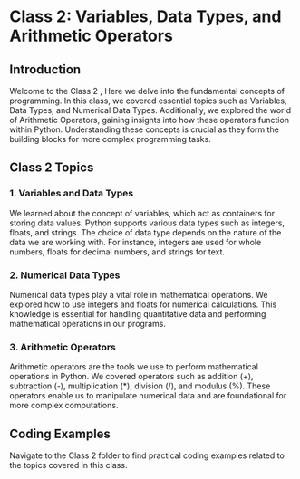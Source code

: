 # Class 2: Variables, Data Types, and Arithmetic Operators
## Introduction
Welcome to the Class 2 , Here we delve into the fundamental concepts of programming. In this class, we covered essential topics such as Variables, Data Types, and Numerical Data Types. Additionally, we explored the world of Arithmetic Operators, gaining insights into how these operators function within Python. Understanding these concepts is crucial as they form the building blocks for more complex programming tasks.
## Class 2 Topics
### 1. Variables and Data Types
We learned about the concept of variables, which act as containers for storing data values. Python supports various data types such as integers, floats, and strings. The choice of data type depends on the nature of the data we are working with. For instance, integers are used for whole numbers, floats for decimal numbers, and strings for text.
### 2. Numerical Data Types
Numerical data types play a vital role in mathematical operations. We explored how to use integers and floats for numerical calculations. This knowledge is essential for handling quantitative data and performing mathematical operations in our programs.

### 3. Arithmetic Operators
Arithmetic operators are the tools we use to perform mathematical operations in Python. We covered operators such as addition (+), subtraction (-), multiplication (*), division (/), and modulus (%). These operators enable us to manipulate numerical data and are foundational for more complex computations.
## Coding Examples
Navigate to the Class 2 folder to find practical coding examples related to the topics covered in this class.
